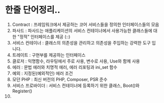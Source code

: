 # 한줄 단어정리..

1. Contract : 프레임워크에서 제공하는 코어 서비스들을 정의한 인터페이스들의 모음
2. 파사드 : 파사드는 애플리케이션의 서비스 컨테이너에서 사용가능한 클래스들에 대한 "정적" 인터페이스를 제공 (::)
3. 서비스 컨테이너 : 클래스의 의존성을 관리하고 의존성을 주입하는 강력한 도구 입니다. 
4. 트레이트 : 구현부를 제공하는 인터페이스
5. 클로저 : 익명함수, 라우팅에서 주로 사용, 변수로 사용, Use와 함께 사용
6. 에러 : 문법 에러와 치명적 에러, 에러 리포팅과 ini_set 함수
7. 예외 : 지정된(예외적인) 에러 조건
8. 모던 PHP : 최신 버전의 PHP, Composer, PSR 준수
9. 서비스 프로바이더 : 서비스 컨테이너에 등록하기 위한 클래스, Boot()와 Register()
10. 
